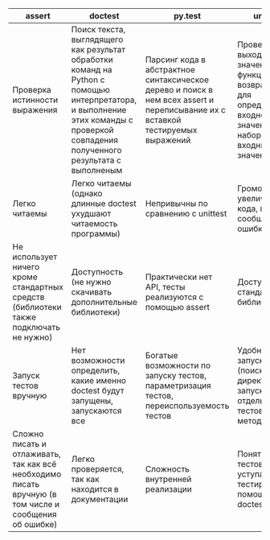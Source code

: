 assert | doctest | py.test | unittest
-|-|-|-
Проверка истинности выражения | Поиск текста, выглядящего как результат обработки команд на Python с помощью интерпретатора, и выполнение этих команды с проверкой совпадения полученного результата с выполненым |	Парсинг кода в абстрактное синтаксическое дерево и поиск в нем всех assert и переписывание их с вставкой тестируемых выражений | Проверка выходного значения функции, возвращаемого для определенного входного значения или набора входных значений
Легко читаемы	| Легко читаемы (однако длинные doctest ухудшают читаемость программы) | Непривычны по сравнению с unittest | Громоздкий, увеличение кода, понятные сообщения об ошибках
Не использует ничего кроме стандартных средств (библиотеки также подключать не нужно)	| Доступность (не нужно скачивать дополнительные библиотеки) | Практически нет API, тесты реализуются с помощью assert | Доступен в стандартной библиотеке
Запуск тестов вручную	| Нет возможности определить, какие именно doctest будут запущены, запускаются все | Богатые возможности по запуску тестов, параметризация тестов, переиспользуемость тестов | Удобный запуск тестов (поиск тестов в директории, запуск отдельных тестов, методов и т. д.)
Сложно писать и отлаживать, так как всё необходимо писать вручную (в том числе и сообщения об ошибке)	| Легко проверяется, так как находится в документации |	Сложность внутренней реализации |	Понятность тестов уступает видам тестирования с помощью doctest, assert
